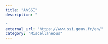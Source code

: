 ```yaml
---
title: "ANSSI"
description: "

"
external_url: "https://www.ssi.gouv.fr/en/"
category: "Miscellaneous"
---
```

